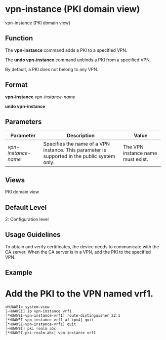 vpn-instance (PKI domain view)
==============================

vpn-instance (PKI domain view)

Function
--------



The **vpn-instance** command adds a PKI to a specified VPN.

The **undo vpn-instance** command unbinds a PKI from a specified VPN.



By default, a PKI does not belong to any VPN.


Format
------

**vpn-instance** *vpn-instance-name*

**undo vpn-instance**


Parameters
----------

| Parameter | Description | Value |
| --- | --- | --- |
| *vpn-instance-name* | Specifies the name of a VPN instance.  This parameter is supported in the public system only. | The VPN instance name must exist. |



Views
-----

PKI domain view


Default Level
-------------

2: Configuration level


Usage Guidelines
----------------

To obtain and verify certificates, the device needs to communicate with the CA server. When the CA server is in a VPN, add the PKI to the specified VPN.


Example
-------

# Add the PKI to the VPN named vrf1.
```
<HUAWEI> system-view
[~HUAWEI] ip vpn-instance vrf1
[*HUAWEI-vpn-instance-vrf1] route-distinguisher 22:1
[*HUAWEI-vpn-instance-vrf1-af-ipv4] quit
[*HUAWEI-vpn-instance-vrf1] quit
[~HUAWEI] pki realm abc
[*HUAWEI-pki-realm-abc] vpn-instance vrf1

```